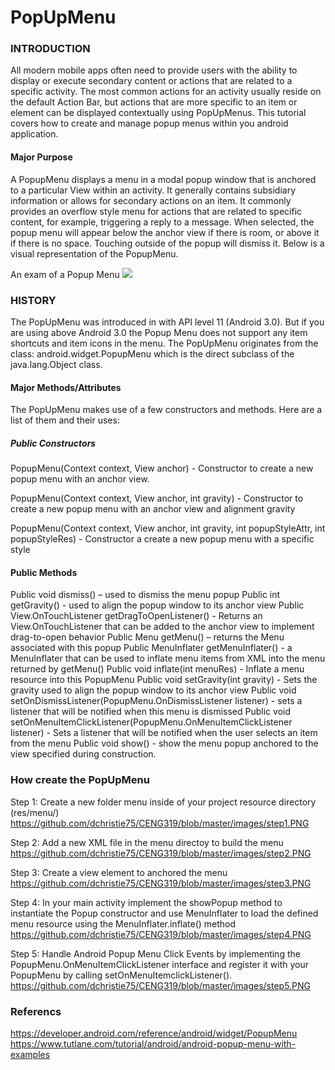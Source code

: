 PopUpMenu
===============

### INTRODUCTION
All modern mobile apps often need to provide users with the ability to display or execute secondary content or actions that are related to a specific activity. The most common actions for an activity usually reside on the default Action Bar, but actions that are more specific to an item or element can be displayed contextually using PopUpMenus. This tutorial covers how to create and manage popup menus within you android application. 

#### Major Purpose
A PopupMenu displays a menu in a modal popup window that is anchored to a particular View within an activity. It generally contains subsidiary information or allows for secondary actions on an item. It commonly provides an overflow style menu for actions that are related to specific content, for example, triggering a reply to a message. When selected, the popup menu will appear below the anchor view if there is room, or above it if there is no space. Touching outside of the popup will dismiss it. Below is a visual representation of the PopupMenu.

An exam of a Popup Menu
![](https://github.com/dchristie75/CENG319/images/master/images/popupmenu.png)


### HISTORY 
The PopUpMenu was introduced in with API level 11 (Android 3.0). But if you are using above Android 3.0 the Popup Menu does not support any item shortcuts and item icons in the menu. The PopUpMenu originates from the class: android.widget.PopupMenu which is the direct subclass of the java.lang.Object class.

#### Major Methods/Attributes
The PopUpMenu makes use of a few constructors and methods. Here are a list of them and their uses: 

##### Public Constructors
PopupMenu(Context context, View anchor) - Constructor to create a new popup menu with an anchor view.

PopupMenu(Context context, View anchor, int gravity) - Constructor to create a new popup menu with an anchor view and alignment gravity

PopupMenu(Context context, View anchor, int gravity, int popupStyleAttr, int popupStyleRes) - Constructor a create a new popup menu with                                                                                               a specific style
#### Public Methods
Public void dismiss() – used to dismiss the menu popup
Public int getGravity() - used to align the popup window to its anchor view
Public View.OnTouchListener getDragToOpenListener() - Returns an View.OnTouchListener that can be added to the anchor view to implement                                                       drag-to-open behavior
Public Menu getMenu() – returns the Menu associated with this popup
Public MenuInflater getMenuInflater() - a MenuInflater that can be used to inflate menu items from XML into the menu returned by                                                 getMenu()
Public void inflate(int menuRes) - Inflate a menu resource into this PopupMenu
Public void setGravity(int gravity) - Sets the gravity used to align the popup window to its anchor view
Public void setOnDismissListener(PopupMenu.OnDismissListener listener) - sets a listener that will be notified when this menu is                                                                                  dismissed
Public void setOnMenuItemClickListener(PopupMenu.OnMenuItemClickListener listener) - Sets a listener that will be notified when the user                                                                                      selects an item from the menu
Public void show() - show the menu popup anchored to the view specified during construction.

### How create the PopUpMenu
Step 1: Create a new folder menu inside of your project resource directory (res/menu/) 
https://github.com/dchristie75/CENG319/blob/master/images/step1.PNG

Step 2: Add a new XML file in the menu directoy to build the menu
https://github.com/dchristie75/CENG319/blob/master/images/step2.PNG

Step 3: Create a view element to anchored the menu
https://github.com/dchristie75/CENG319/blob/master/images/step3.PNG

Step 4: In your main activity implement the showPopup method to instantiate the Popup constructor and use MenuInflater to load the defined menu resource using the MenuInflater.inflate() method 
https://github.com/dchristie75/CENG319/blob/master/images/step4.PNG

Step 5: Handle Android Popup Menu Click Events by implementing the PopupMenu.OnMenuItemClickListener interface and register it with your PopupMenu by calling setOnMenuItemclickListener().
https://github.com/dchristie75/CENG319/blob/master/images/step5.PNG

### Referencs

https://developer.android.com/reference/android/widget/PopupMenu
https://www.tutlane.com/tutorial/android/android-popup-menu-with-examples

